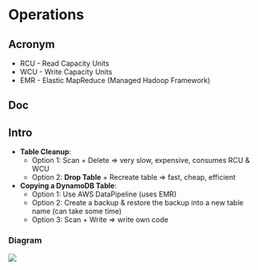 # Operations

## Acronym
* RCU - Read Capacity Units
* WCU - Write Capacity Units
* EMR - Elastic MapReduce (Managed Hadoop Framework)

## Doc

## Intro
* **Table Cleanup**:
    * Option 1: Scan + Delete => very slow, expensive, consumes RCU & WCU
    * Option 2: **Drop Table** + Recreate table => fast, cheap, efficient
* **Copying a DynamoDB Table**:
    * Option 1: Use AWS DataPipeline (uses EMR)
    * Option 2: Create a backup & restore the backup into a new table name (can take some time)
    * Option 3: Scan + Write => write own code
    
### Diagram
[<img src="https://i.imgur.com/uEwRUnG.png">](https://i.imgur.com/uEwRUnG.png)
